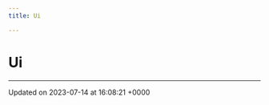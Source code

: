 ```yaml
---
title: Ui

---
```


# Ui








-------------------------------

Updated on 2023-07-14 at 16:08:21 +0000